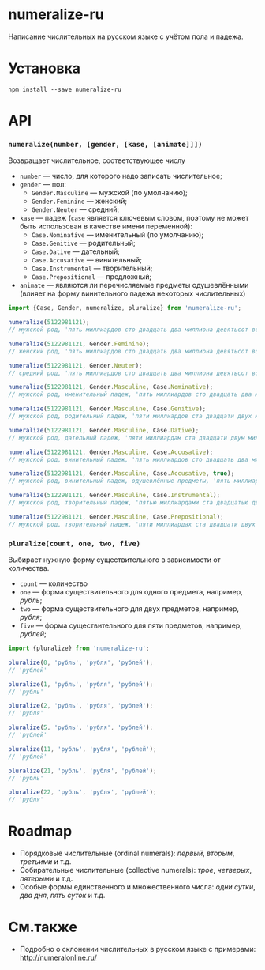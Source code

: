 # numeralize-ru

Написание числительных на русском языке с учётом пола и падежа.

# Установка

```
npm install --save numeralize-ru
```

# API

### `numeralize(number, [gender, [kase, [animate]]])`

Возвращает числительное, соответствующее числу

+ `number` — число, для которого надо записать числительное;
+ `gender` — пол:
    + `Gender.Masculine` — мужской (по умолчанию);
    + `Gender.Feminine` — женский;
    + `Gender.Neuter` — средний;
+ `kase` — падеж (`case` является ключевым словом, поэтому не может быть использован в качестве имени переменной):
    + `Case.Nominative` — именительный (по умолчанию);
    + `Case.Genitive` — родительный;
    + `Case.Dative` — дательный;
    + `Case.Accusative` — винительный;
    + `Case.Instrumental` — творительный;
    + `Case.Prepositional` — предложный;
+ `animate` — являются ли перечисляемые предметы одушевлёнными (влияет на форму винительного падежа некоторых числительных)

```typescript
import {Case, Gender, numeralize, pluralize} from 'numeralize-ru';

numeralize(5122981121);
// мужской род, 'пять миллиардов сто двадцать два миллиона девятьсот восемьдесят одна тысяча сто двадцать один'

numeralize(5122981121, Gender.Feminine);
// женский род, 'пять миллиардов сто двадцать два миллиона девятьсот восемьдесят одна тысяча сто двадцать одна'

numeralize(5122981121, Gender.Neuter);
// средний род, 'пять миллиардов сто двадцать два миллиона девятьсот восемьдесят одна тысяча сто двадцать одно'

numeralize(5122981121, Gender.Masculine, Case.Nominative);
// мужской род, именительный падеж, 'пять миллиардов сто двадцать два миллиона девятьсот восемьдесят одна тысяча сто двадцать один'

numeralize(5122981121, Gender.Masculine, Case.Genitive);
// мужской род, родительный падеж, 'пяти миллиардов ста двадцати двух миллионов девятисот восьмидесяти одной тысячи ста двадцати одного'

numeralize(5122981121, Gender.Masculine, Case.Dative);
// мужской род, дательный падеж, 'пяти миллиардам ста двадцати двум миллионам девятистам восьмидесяти одной тысяче ста двадцати одному'

numeralize(5122981121, Gender.Masculine, Case.Accusative);
// мужской род, винительный падеж, 'пять миллиардов сто двадцать два миллиона девятьсот восемьдесят одну тысячу сто двадцать один'

numeralize(5122981121, Gender.Masculine, Case.Accusative, true);
// мужской род, винительный падеж, одушевлённые предметы, 'пять миллиардов сто двадцать два миллиона девятьсот восемьдесят одну тысячу сто двадцать одного'

numeralize(5122981121, Gender.Masculine, Case.Instrumental);
// мужской род, творительный падеж, 'пятью миллиардами ста двадцатью двумя миллионами девятьюстами восемьюдесятью одной тысячей ста двадцатью одним'

numeralize(5122981121, Gender.Masculine, Case.Prepositional);
// мужской род, творительный падеж, 'пяти миллиардах ста двадцати двух миллионах девятистах восьмидесяти одной тысяче ста двадцати одном'
```

###  `pluralize(count, one, two, five)`

Выбирает нужную форму существительного в зависимости от количества.

+ `count` — количество
+ `one` — форма существительного для одного предмета, например, _рубль_;
+ `two` — форма существительного для двух предметов, например, _рубля_;
+ `five` — форма существительного для пяти предметов, например, _рублей_;

```typescript
import {pluralize} from 'numeralize-ru';

pluralize(0, 'рубль', 'рубля', 'рублей');
// 'рублей'

pluralize(1, 'рубль', 'рубля', 'рублей');
// 'рубль'

pluralize(2, 'рубль', 'рубля', 'рублей');
// 'рубля'

pluralize(5, 'рубль', 'рубля', 'рублей');
// 'рублей'

pluralize(11, 'рубль', 'рубля', 'рублей');
// 'рублей'

pluralize(21, 'рубль', 'рубля', 'рублей');
// 'рубль'

pluralize(22, 'рубль', 'рубля', 'рублей');
// 'рубля'
```

# Roadmap

+ Порядковые числительные (ordinal numerals): _первый_, _вторым_, _третьими_ и т.д.
+ Собирательные числительные (collective numerals): _трое_, _четверых_, _пятерыми_ и т.д.
+ Особые формы единственного и множественного числа: _одни сутки_, _два дня_, _пять суток_ и т.д.

# См.также

+ Подробно о склонении числительных в русском языке с примерами: http://numeralonline.ru/
